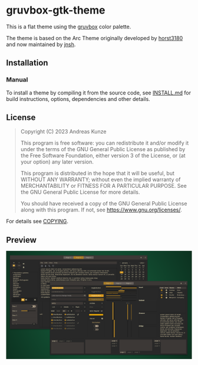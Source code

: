 # gruvbox-gtk-theme

This is a flat theme using the [gruvbox](https://github.com/morhetz/gruvbox) color palette.

The theme is based on the Arc Theme originally developed by [horst3180](https://github.com/horst3180/arc-theme)
and now maintained by [jnsh](https://github.com/jnsh/arc-theme).

## Installation

### Manual

To install a theme by compiling it from the source code, see [INSTALL.md](./INSTALL.md)
for build instructions, options, dependencies and other details.

## License

> Copyright (C) 2023  Andreas Kunze
> 
> This program is free software: you can redistribute it and/or modify
> it under the terms of the GNU General Public License as published by
> the Free Software Foundation, either version 3 of the License, or
> (at your option) any later version.
> 
> This program is distributed in the hope that it will be useful,
> but WITHOUT ANY WARRANTY; without even the implied warranty of
> MERCHANTABILITY or FITNESS FOR A PARTICULAR PURPOSE.  See the
> GNU General Public License for more details.
> 
> You should have received a copy of the GNU General Public License
> along with this program.  If not, see <https://www.gnu.org/licenses/>.

For details see [COPYING](./COPYING).

## Preview

![gtk3-widget-factory screenshot of the `gruvbox-dark-medium-yellow` variant](./res/preview-dark-medium-yellow.png)
